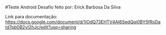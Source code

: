 #Teste Android
Desafio feito por: Erick Barbosa Da Silva

Link para documentação: https://docs.google.com/document/d/1iOdQ73EHTV4AI6SedQqi0BY5fRxDatd7pb0B2yI2hJc/edit?usp=sharing

